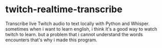 # twitch-realtime-transcribe
Transcribe live Twitch audio to text locally with Python and Whisper.
sometimes when i want to learn english, i think it's a good way to watch twitch to learn.
but a problem that i cannot understand the words encounters
that's why i made this program.
